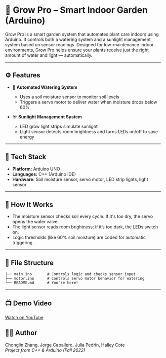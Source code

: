 # 🌿 Grow Pro – Smart Indoor Garden (Arduino)

Grow Pro is a smart garden system that automates plant care indoors using Arduino. It controls both a watering system and a sunlight management system based on sensor readings. Designed for low-maintenance indoor environments, Grow Pro helps ensure your plants receive just the right amount of water and light — automatically.

---

## ⚙️ Features

- 🌱 **Automated Watering System**  
  - Uses a soil moisture sensor to monitor soil levels  
  - Triggers a servo motor to deliver water when moisture drops below 60%

- ☀️ **Sunlight Management System**  
  - LED grow light strips simulate sunlight  
  - Light sensor detects room brightness and turns LEDs on/off to save energy

---

## 🔧 Tech Stack

- **Platform:** Arduino UNO  
- **Languages:** C++ (Arduino IDE)  
- **Hardware:** Soil moisture sensor, servo motor, LED strip lights, light sensor

---

## 🧪 How It Works

- The moisture sensor checks soil every cycle. If it's too dry, the servo opens the water valve.
- The light sensor reads room brightness; if it’s too dark, the LEDs switch on.
- Logic thresholds (like 60% soil moisture) are coded for automatic triggering.

---

## 📂 File Structure

```
├── main.ino       # Controls logic and checks sensor input
├── motor.ino      # Controls servo motor behavior for watering
└── README.md      # You're here!
```


---

## 📺 Demo Video

[Watch on YouTube](https://www.youtube.com/watch?v=n1Q53r0m1p0&list=PL9Jjf9--iqvy8CFh4KCIsqp2ORImruB_i)

## 👨‍💻 Author

Chonglin Zhang, Jorge Caballero, Julia Pedrin, Hailey Cote   
*Project from C++ & Arduino (Fall 2022)*

